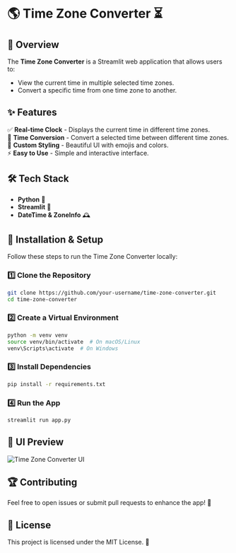 # 🌎 Time Zone Converter ⏳

## 📌 Overview
The **Time Zone Converter** is a Streamlit web application that allows users to:
- View the current time in multiple selected time zones.
- Convert a specific time from one time zone to another.

## ✨ Features
✅ **Real-time Clock** - Displays the current time in different time zones.  
🔄 **Time Conversion** - Convert a selected time between different time zones.  
🎨 **Custom Styling** - Beautiful UI with emojis and colors.  
⚡ **Easy to Use** - Simple and interactive interface.  

## 🛠️ Tech Stack
- **Python** 🐍
- **Streamlit** 🎈
- **DateTime & ZoneInfo** 🕰️

## 🚀 Installation & Setup
Follow these steps to run the Time Zone Converter locally:

### 1️⃣ Clone the Repository
```bash
git clone https://github.com/your-username/time-zone-converter.git
cd time-zone-converter
```

### 2️⃣ Create a Virtual Environment
```bash
python -m venv venv
source venv/bin/activate  # On macOS/Linux
venv\Scripts\activate  # On Windows
```

### 3️⃣ Install Dependencies
```bash
pip install -r requirements.txt
```

### 4️⃣ Run the App
```bash
streamlit run app.py
```

## 🎨 UI Preview
![Time Zone Converter UI](https://your-image-link.com)

## 🏆 Contributing
Feel free to open issues or submit pull requests to enhance the app! 🚀

## 📄 License
This project is licensed under the MIT License. 📝

